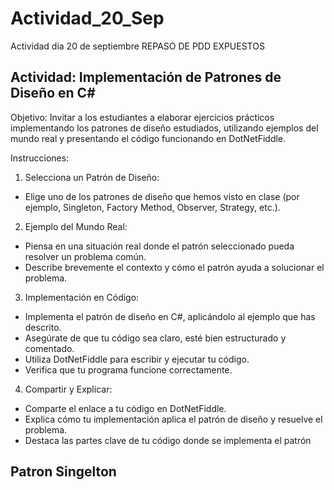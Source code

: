 # Actividad_20_Sep
Actividad dia 20 de septiembre REPASO DE PDD EXPUESTOS

## Actividad: Implementación de Patrones de Diseño en C#
Objetivo: Invitar a los estudiantes a elaborar ejercicios prácticos implementando los patrones de diseño estudiados, utilizando ejemplos del mundo real y presentando el código funcionando en DotNetFiddle.

Instrucciones:
1. Selecciona un Patrón de Diseño:
- Elige uno de los patrones de diseño que hemos visto en clase (por ejemplo, Singleton, Factory Method, Observer, Strategy, etc.).
2. Ejemplo del Mundo Real:
- Piensa en una situación real donde el patrón seleccionado pueda resolver un problema común.
- Describe brevemente el contexto y cómo el patrón ayuda a solucionar el problema.
3. Implementación en Código:
- Implementa el patrón de diseño en C#, aplicándolo al ejemplo que has descrito.
- Asegúrate de que tu código sea claro, esté bien estructurado y comentado.
- Utiliza DotNetFiddle para escribir y ejecutar tu código.
- Verifica que tu programa funcione correctamente.
4. Compartir y Explicar:
- Comparte el enlace a tu código en DotNetFiddle.
- Explica cómo tu implementación aplica el patrón de diseño y resuelve el problema.
- Destaca las partes clave de tu código donde se implementa el patrón

## Patron Singelton

